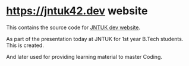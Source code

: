 # https://jntuk42.dev website

This contains the source code for [JNTUK dev website](https://jntuk42.dev/).  

As part of the presentation today at JNTUK for 1st year B.Tech students. This is created.  

And later used for providing learning material to master Coding.  

